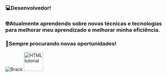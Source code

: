 ### 💻Desenvolvedor!

### 🤓Atualmente aprendendo sobre novas técnicas e tecnologias para melhorar meu aprendizado e melhorar minha eficiência.

### 💼Sempre procurando novas oportunidades!


<img src="https://static.wikia.nocookie.net/shovelknight/images/d/d9/Black_Knight_Treasure_Trove.png/revision/latest?cb=20180901211329" alt="Brack">


<a href="https://store.steampowered.com/?l=portuguese">
  <img src="https://logodownload.org/wp-content/uploads/2018/01/steam-logo-1.png" alt="HTML tutorial" style="width:60px;height:60px;">
</a>




<!--
**JoaoPerim/JoaoPerim** is a ✨ _special_ ✨ repository because its `README.md` (this file) appears on your GitHub profile.

Here are some ideas to get you started:

- 🔭 I’m currently working on ...
- 🌱 I’m currently learning ...
- 👯 I’m looking to collaborate on ...
- 🤔 I’m looking for help with ...
- 💬 Ask me about ...
- 📫 How to reach me: ...
- 😄 Pronouns: ...
- ⚡ Fun fact: ...
-->
